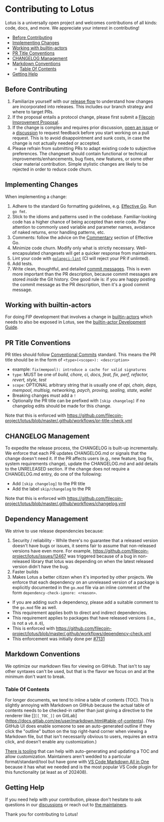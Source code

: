 <!-- omit from toc -->
# Contributing to Lotus

Lotus is a universally open project and welcomes contributions of all kinds: code, docs, and more. We appreciate your interest in contributing!

- [Before Contributing](#before-contributing)
- [Implementing Changes](#implementing-changes)
- [Working with builtin-actors](#working-with-builtin-actors)
- [PR Title Conventions](#pr-title-conventions)
- [CHANGELOG Management](#changelog-management)
- [Markdown Conventions](#markdown-conventions)
  - [Table Of Contents](#table-of-contents)
- [Getting Help](#getting-help)

## Before Contributing

1. Familiarize yourself with our [release flow](LOTUS_RELEASE_FLOW.md) to understand how changes are incorporated into releases.  This includes our branch strategy and where to target PRs.
2. If the proposal entails a protocol change, please first submit a [Filecoin Improvement Proposal](https://github.com/filecoin-project/FIPs).
3. If the change is complex and requires prior discussion, [open an issue](github.com/filecoin-project/lotus/issues) or a [discussion](https://github.com/filecoin-project/lotus/discussions) to request feedback before you start working on a pull request. This is to avoid disappointment and sunk costs, in case the change is not actually needed or accepted.
4. Please refrain from submitting PRs to adapt existing code to subjective preferences. The changeset should contain functional or technical improvements/enhancements, bug fixes, new features, or some other clear material contribution. Simple stylistic changes are likely to be rejected in order to reduce code churn.

## Implementing Changes

When implementing a change:

1. Adhere to the standard Go formatting guidelines, e.g. [Effective Go](https://golang.org/doc/effective_go.html). Run `go fmt`.
2. Stick to the idioms and patterns used in the codebase. Familiar-looking code has a higher chance of being accepted than eerie code. Pay attention to commonly used variable and parameter names, avoidance of naked returns, error handling patterns, etc.
3. Comments: follow the advice on the [Commentary](https://golang.org/doc/effective_go.html#commentary) section of Effective Go.
4. Minimize code churn. Modify only what is strictly necessary. Well-encapsulated changesets will get a quicker response from maintainers.
5. Lint your code with [`golangci-lint`](https://golangci-lint.run) (CI will reject your PR if unlinted).
6. Add tests.
7. Write clean, thoughtful, and detailed [commit messages](https://chris.beams.io/posts/git-commit/). This is even more important than the PR description, because commit messages are stored _inside_ the Git history. One good rule is: if you are happy posting the commit message as the PR description, then it's a good commit message.

## Working with builtin-actors

For doing FIP development that involves a change in [builtin-actors](https://github.com/filecoin-project/builtin-actors) which needs to also be exposed in Lotus, see the [builtin-actor Development Guide](documentation/misc/Builtin-actors_Development.md).

## PR Title Conventions

PR titles should follow [Conventional Commits](https://www.conventionalcommits.org/en/v1.0.0/) standard.
This means the PR title should be in the form of `<type>(<scope>): <description>`
  - example: `fix(mempool): introduce a cache for valid signatures`
  - `type`: MUST be one of _build, chore, ci, docs, feat, fix, perf, refactor, revert, style, test_
  - `scope`: OPTIONAL arbitrary string that is usually one of _api, chain, deps, mempool, multisig, networking, paych, proving, sealing, state, wallet_
  - Breaking changes must add a `!`
  - Optionally the PR title can be prefixed with `[skip changelog]` if no changelog edits should be made for this change.

Note that this is enforced with https://github.com/filecoin-project/lotus/blob/master/.github/workflows/pr-title-check.yml

## CHANGELOG Management

To expedite the release process, the CHANGELOG is built-up incrementally.
We enforce that each PR updates CHANGELOG.md or signals that the change doesn't need it.
If the PR affects users (e.g., new feature, bug fix, system requirements change), update the CHANGELOG.md and add details to the UNRELEASED section.
If the change does not require a CHANGELOG.md entry, do one of the following:
- Add `[skip changelog]` to the PR title
- Add the label `skip/changelog` to the PR

Note that this is enforced with https://github.com/filecoin-project/lotus/blob/master/.github/workflows/changelog.yml

## Dependency Management

We strive to use release dependencies because:
1. Security / reliability - While there's no guarantee that a released version doesn't have bugs or issues, it seems fair to assume that non-released versions have even more. For example, https://github.com/filecoin-project/lotus/issues/12467 was triggered because of a bug in non-released library that lotus was depending on when the latest released version didn't have the bug.
2. Faster builds
3. Makes Lotus a better citizen when it's imported by other projects.
We enforce that each dependency on an unreleased version of a package is explicitly documented in the `go.mod` file via an inline comment of the form `dependency-check-ignore: <reason>`.
* If you are adding such a dependency, please add a suitable comment to the `go.mod` file as well.
* This requirement applies both to direct and indirect dependencies.
* This requirement applies to packages that have released versions (i.e., is not a `v0.0.0`),
* This is enforced with https://github.com/filecoin-project/lotus/blob/master/.github/workflows/dependency-check.yml
* This enforcement was initially done per [#7131](https://github.com/filecoin-project/lotus/issues/7131)

## Markdown Conventions
We optimize our markdown files for viewing on GitHub. That isn't to say other syntaxes can't be used, but that is the flavor we focus on and at the minimum don't want to break.

### Table Of Contents
For longer documents, we tend to inline a table of contents (TOC). This is slightly annoying with Markdown on GitHub because the actual table of contents needs to be checked-in rather than just giving a directive to the renderer like []`[[_TOC_]]` on GitLab](https://docs.gitlab.com/ee/user/markdown.html#table-of-contents).  (Yes GitHub UI does enable someone to see an auto-generated outline if they click the "outline" button on the top right-hand corner when viewing a Markdown file, but that isn't necessarily obvious to users, requires an extra click, and doesn't enable any customization.)

[There is tooling](https://stackoverflow.com/questions/11948245/markdown-to-create-pages-and-table-of-contents) that can help with auto-generating and updating a TOC and allow customization.  Maintainers aren't wedded to a particular format/standard/tool but have gone with [VS Code Markdown All in One](https://marketplace.visualstudio.com/items?itemName=yzhang.markdown-all-in-one) because it has what we needed and is the most popular VS Code plugin for this functionality (at least as of 202408).

## Getting Help

If you need help with your contribution, please don't hesitate to ask questions in our [discussions](https://github.com/filecoin-project/lotus/discussions) or reach out to [the maintainers](https://github.com/orgs/filecoin-project/teams/lotus-maintainers).

Thank you for contributing to Lotus!
